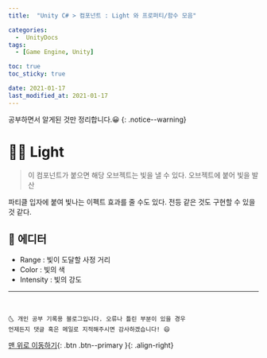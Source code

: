 ```yaml
---
title:  "Unity C# > 컴포넌트 : Light 와 프로퍼티/함수 모음" 

categories:
  -  UnityDocs
tags:
  - [Game Engine, Unity]

toc: true
toc_sticky: true

date: 2021-01-17
last_modified_at: 2021-01-17
---
```


공부하면서 알게된 것만 정리합니다.😀
{: .notice--warning}

# 👩‍🦰 Light

> 이 컴포넌트가 붙으면 해당 오브젝트는 빛을 낼 수 있다. 오브젝트에 붙어 빛을 발산

파티클 입자에 붙여 빛나는 이펙트 효과를 줄 수도 있다. 전등 같은 것도 구현할 수 있을 것 같다.

## 🚀 에디터

- Range : 빛이 도달할 사정 거리
- Color : 빛의 색
- Intensity : 빛의 강도

***
<br>

    🌜 개인 공부 기록용 블로그입니다. 오류나 틀린 부분이 있을 경우 
    언제든지 댓글 혹은 메일로 지적해주시면 감사하겠습니다! 😄

[맨 위로 이동하기](#){: .btn .btn--primary }{: .align-right}